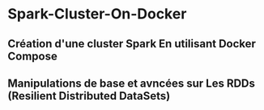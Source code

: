 # Spark-Cluster-On-Docker
## Création d'une cluster Spark En utilisant Docker Compose
## Manipulations de base et avncées sur Les RDDs (Resilient Distributed DataSets)

